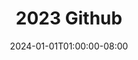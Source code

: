 ---
title: "2023 Github"
date: 2024-01-01T01:00:00-08:00
tags:
  - github
  - github-annual
contribution_count: 1724
---